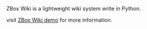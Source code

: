 ZBox Wiki is a lightweight wiki system write in Python.

visit [ZBox Wiki demo](http://wiki.shuge-lab.org/zbox-wiki/about-zboxwiki) for more information.
